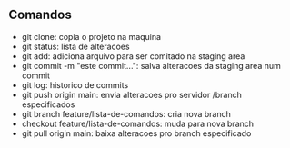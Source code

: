 ## Comandos
- git clone: copia o projeto na maquina
- git status: lista de alteracoes
- git add: adiciona arquivo para ser comitado na staging area
- git commit -m "este commit...": salva alteracoes da staging area num commit
- git log: historico de commits
- git push origin main: envia alteracoes pro servidor /branch especificados
- git branch feature/lista-de-comandos: cria nova branch
- checkout feature/lista-de-comandos: muda para nova branch
- git pull origin main: baixa alteracoes pro branch especificado